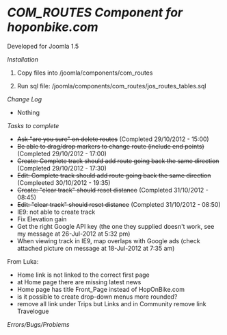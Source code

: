 *COM_ROUTES Component for hoponbike.com*
=====================================

Developed for Joomla 1.5

*Installation*

1.  Copy files into /joomla/components/com_routes

2.  Run sql file: /joomla/components/com_routes/jos_routes_tables.sql


*Change Log*

*  Nothing

*Tasks to complete*
* ~~Ask "are you sure" on delete routes~~ (Completed 29/10/2012 - 15:00)
* ~~Be able to drag/drop markers to change route (include end points)~~ (Completed 29/10/2012 - 17:00)
* ~~Create: Complete track should add route going back the same direction~~ (Completed 29/10/2012 - 17:30)
* ~~Edit: Complete track should add route going back the same direction~~ (Compleeted 30/10/2012 - 19:35)
* ~~Create: "clear track" should reset distance~~ (Completed 31/10/2012 - 08:45)
* ~~Edit: "clear track" should reset distance~~ (Completed 31/10/2012 - 08:50)
* IE9: not able to create track
* Fix Elevation gain
* Get the right Google API key (the one they supplied doesn't work, see my message at 26-Jul-2012 at 5:32 pm)
* When viewing track in IE9, map overlaps with Google ads (check attached picture on message at 18-Jul-2012 at 7:35 am)

From Luka:

* Home link is not linked to the correct first page
* at Home page there are missing latest news
* Home page has title Front_Page instead of HopOnBike.com
* is it possible to create drop-down menus more rounded?
* remove all link under Trips but Links and in Community remove link Travelogue

*Errors/Bugs/Problems*
